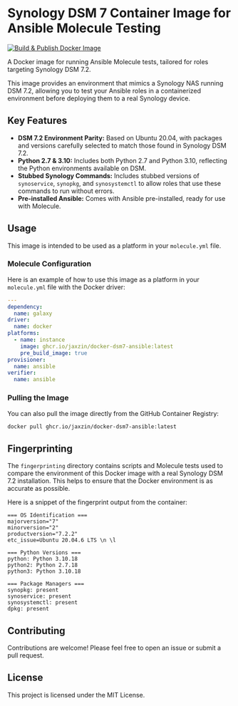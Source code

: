 # Synology DSM 7 Container Image for Ansible Molecule Testing

[![Build & Publish Docker Image](https://github.com/jaxzin/docker-dsm7-ansible/actions/workflows/docker-publish.yml/badge.svg)](https://github.com/jaxzin/docker-dsm7-ansible/actions/workflows/docker-publish.yml)

A Docker image for running Ansible Molecule tests, tailored for roles targeting Synology DSM 7.2.

This image provides an environment that mimics a Synology NAS running DSM 7.2, allowing you to test your Ansible roles 
in a containerized environment before deploying them to a real Synology device.

## Key Features

*   **DSM 7.2 Environment Parity:** Based on Ubuntu 20.04, with packages and versions carefully selected to match those found in Synology DSM 7.2.
*   **Python 2.7 & 3.10:** Includes both Python 2.7 and Python 3.10, reflecting the Python environments available on DSM.
*   **Stubbed Synology Commands:** Includes stubbed versions of `synoservice`, `synopkg`, and `synosystemctl` to allow roles that use these commands to run without errors.
*   **Pre-installed Ansible:** Comes with Ansible pre-installed, ready for use with Molecule.

## Usage

This image is intended to be used as a platform in your `molecule.yml` file.

### Molecule Configuration

Here is an example of how to use this image as a platform in your `molecule.yml` file with the Docker driver:

```yaml
---
dependency:
  name: galaxy
driver:
  name: docker
platforms:
  - name: instance
    image: ghcr.io/jaxzin/docker-dsm7-ansible:latest
    pre_build_image: true
provisioner:
  name: ansible
verifier:
  name: ansible
```

### Pulling the Image

You can also pull the image directly from the GitHub Container Registry:

```sh
docker pull ghcr.io/jaxzin/docker-dsm7-ansible:latest
```

## Fingerprinting

The `fingerprinting` directory contains scripts and Molecule tests used to compare the environment of this Docker image with a real Synology DSM 7.2 installation. This helps to ensure that the Docker environment is as accurate as possible.

Here is a snippet of the fingerprint output from the container:

```
=== OS Identification ===
majorversion="7"
minorversion="2"
productversion="7.2.2"
etc_issue=Ubuntu 20.04.6 LTS \n \l

=== Python Versions ===
python: Python 3.10.18
python2: Python 2.7.18
python3: Python 3.10.18

=== Package Managers ===
synopkg: present
synoservice: present
synosystemctl: present
dpkg: present
```

## Contributing

Contributions are welcome! Please feel free to open an issue or submit a pull request.

## License

This project is licensed under the MIT License.

